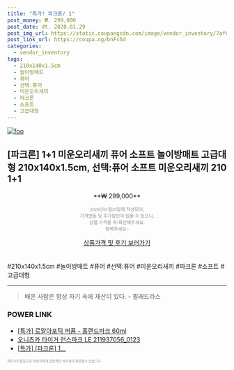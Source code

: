 ```yaml
--- 
title: "특가! 파크론/ 1" 
post_money: ₩. 299,000 
post_date: dt. 2020.01.29 
post_img_url: https://static.coupangcdn.com/image/vendor_inventory/7af6/7260be29af8984f010d56ce4cfd9f3767cda70b026dbbd90af27069f80a6.jpg 
post_link_url: https://coupa.ng/bnFs5d 
categories: 
  - vendor_inventory 
tags: 
  - 210x140x1.5cm 
  - 놀이방매트 
  - 퓨어 
  - 선택:퓨어 
  - 미운오리새끼 
  - 파크론 
  - 소프트 
  - 고급대형 
--- 
```

[![foo](https://static.coupangcdn.com/image/vendor_inventory/7af6/7260be29af8984f010d56ce4cfd9f3767cda70b026dbbd90af27069f80a6.jpg)](https://coupa.ng/bnFs5d) 

## [파크론] 1+1 미운오리새끼 퓨어 소프트 놀이방매트 고급대형 210x140x1.5cm, 선택:퓨어 소프트 미운오리새끼 210 1+1 
<p style="text-align: center;">**₩ 299,000**</p> 
<p style="text-align: center;"><span style="color: #898c8f; font-family: Georgia,Times,serif; font-size: 0.75em;">2020년01월29일에 작성되어, <br>가격변동 및 추가할인이 있을 수 있으니,<br> 상품 가격을 꼭!확인해주세요.<br>행복하세요~</span> 
</p>	 
<div markdown="0" style="text-align: center;"><a href="https://coupa.ng/bnFs5d" class="btn btn--success">상품가격 및 후기 보러가기</a></div> 
<br><br> 
  #210x140x1.5cm #놀이방매트 #퓨어 #선택:퓨어 #미운오리새끼 #파크론 #소프트 #고급대형 
<hr> 

> 배운 사람은 항상 자기 속에 재산이 있다. - 필래드라스 


### POWER LINK

* <a href="https://blog.naver.com/santokki14/221789216625" target="_blank">[특가] 로얄아포틱 퍼퓸 - 홀랜드파크 60ml</a>
* <a href="https://blog.naver.com/santokki14/221787836348" target="_blank">오니츠카 타이거 런스파크 LE 211937056_0123</a>
* <a href="https://blog.naver.com/an0733/221789572614" target="_blank">[특가] [파크론] 1...</a>

<span style="color: #898c8f; font-family: Georgia,Times,serif; font-size: 0.55em;">파트너스활동으로 작성자에게 일정액의 커미션이 제공될수 있습니다.</span> 
